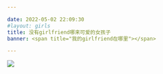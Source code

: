 ```yaml
---

date: 2022-05-02 22:09:30
#layout: girls
title: 没有girlfriend哪来可爱的女孩子
banner: <span title="我的girlfriend在哪里"></span>

---
```


<p style="display:none;">
girls:
  - name: 名称
    avatar: 头像图片链接
    from: 出自什么作品
    url: 人物百科链接
    reason: 喜欢的理由
</p>



![](https://cdn.jsdelivr.net/gh/YunYouJun/cdn/img/avatar/none.jpg)
